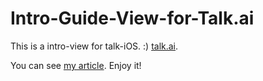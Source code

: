 # Intro-Guide-View-for-Talk.ai

This is a intro-view for talk-iOS. :)
[talk.ai](http://talk.ai).

You can see [my article](http://shidanqing.net/2015/05/19/Jazz-Hands/). Enjoy it!

